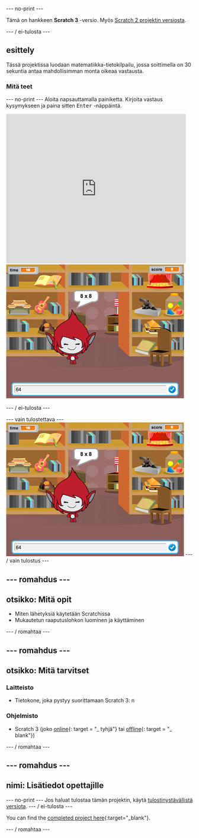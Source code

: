 \--- no-print \---

Tämä on hankkeen **Scratch 3** -versio. Myös [Scratch 2 projektin versiosta](https://projects.raspberrypi.org/en/projects/brain-game-scratch2).

\--- / ei-tulosta \---

## esittely

Tässä projektissa luodaan matematiikka-tietokilpailu, jossa soittimella on 30 sekuntia antaa mahdollisimman monta oikeaa vastausta.

### Mitä teet

\--- no-print \--- Aloita napsauttamalla painiketta. Kirjoita vastaus kysymykseen ja paina sitten <kbd>Enter</kbd> -näppäintä.

<div class="scratch-preview">
  <iframe allowtransparency="true" width="485" height="402" src="https://scratch.mit.edu/projects/embed/250234955/?autostart=false" frameborder="0" scrolling="no"></iframe>
  <img src="images/brain-final.png">
</div>

\--- / ei-tulosta \---

\--- vain tulostettava \--- ![Brain Game](images/brain-final.png) \--- / vain tulostus \---

## \--- romahdus \---

## otsikko: Mitä opit

+ Miten lähetyksiä käytetään Scratchissa
+ Mukautetun raaputuslohkon luominen ja käyttäminen

\--- / romahtaa \---

## \--- romahdus \---

## otsikko: Mitä tarvitset

### Laitteisto

+ Tietokone, joka pystyy suorittamaan Scratch 3: n

### Ohjelmisto

+ Scratch 3 (joko [online](http://rpf.io/scratchon){: target = "_ tyhjä"} tai [offline](http://rpf.io/scratchoff){: target = "_ blank"})

\--- / romahtaa \---

## \--- romahdus \---

## nimi: Lisätiedot opettajille

\--- no-print \--- Jos haluat tulostaa tämän projektin, käytä [tulostinystävällistä versiota](https://projects.raspberrypi.org/en/projects/brain-game/print). \--- / ei-tulosta \---

You can find the [completed project here](http://rpf.io/p/en/brain-game-get){:target="_blank"}.

\--- / romahtaa \---